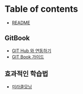 # Table of contents

* [README](README.md)

## GitBook

* [GIT Hub 와 연동하기](github/git-hub.md)
* [GIT Book 가이드](github/git-book-1.md)

## 효과적인 학습법

* [미라클모닝](miracle-morning.md)

